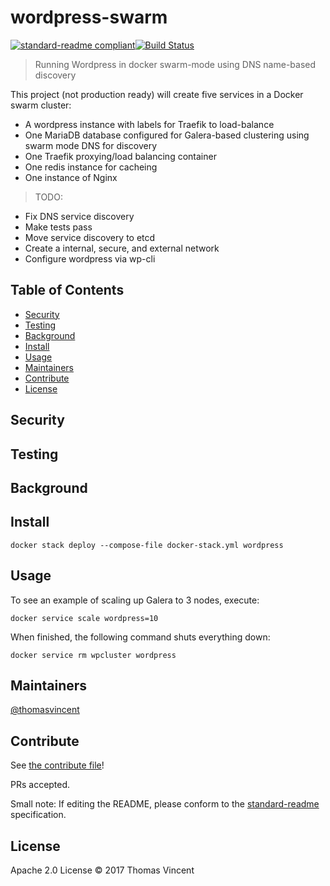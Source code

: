 # wordpress-swarm

[![standard-readme compliant](https://img.shields.io/badge/standard--readme-OK-green.svg?style=flat-square)](https://github.com/RichardLitt/standard-readme)[![Build Status](https://travis-ci.org/thomasvincent/wordpress-swarm.svg?branch=master)](https://travis-ci.org/thomasvincent/wordpress-swarm)

> Running Wordpress in docker swarm-mode using DNS name-based discovery

This project (not production ready) will create five services in a Docker swarm cluster:
* A wordpress instance with labels for Traefik to load-balance
* One MariaDB database configured for Galera-based clustering using swarm mode DNS for discovery
* One Traefik proxying/load balancing container 
* One redis instance for cacheing
* One instance of Nginx

> TODO:
* Fix DNS service discovery
* Make tests pass
* Move service discovery to etcd
* Create a internal, secure, and external network
* Configure wordpress via wp-cli

## Table of Contents

- [Security](#security)
- [Testing](#testing)
- [Background](#background)
- [Install](#install)
- [Usage](#usage)
- [Maintainers](#maintainers)
- [Contribute](#contribute)
- [License](#license)

## Security

## Testing

## Background

## Install

```
docker stack deploy --compose-file docker-stack.yml wordpress
```

## Usage

To see an example of scaling up Galera to 3 nodes, execute:
```
docker service scale wordpress=10
```
When finished, the following command shuts everything down:
```
docker service rm wpcluster wordpress
```

## Maintainers

[@thomasvincent](https://github.com/thomasvincent)

## Contribute

See [the contribute file](contribute.md)!

PRs accepted.

Small note: If editing the README, please conform to the [standard-readme](https://github.com/RichardLitt/standard-readme) specification.

## License

Apache 2.0 License © 2017 Thomas Vincent

